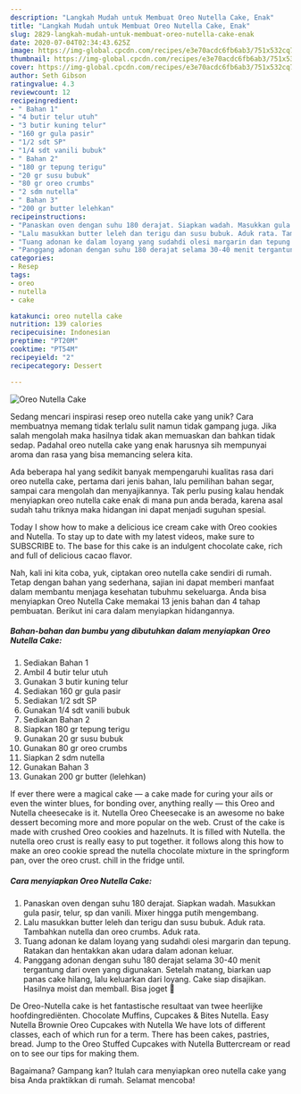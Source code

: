 ```yaml
---
description: "Langkah Mudah untuk Membuat Oreo Nutella Cake, Enak"
title: "Langkah Mudah untuk Membuat Oreo Nutella Cake, Enak"
slug: 2829-langkah-mudah-untuk-membuat-oreo-nutella-cake-enak
date: 2020-07-04T02:34:43.625Z
image: https://img-global.cpcdn.com/recipes/e3e70acdc6fb6ab3/751x532cq70/oreo-nutella-cake-foto-resep-utama.jpg
thumbnail: https://img-global.cpcdn.com/recipes/e3e70acdc6fb6ab3/751x532cq70/oreo-nutella-cake-foto-resep-utama.jpg
cover: https://img-global.cpcdn.com/recipes/e3e70acdc6fb6ab3/751x532cq70/oreo-nutella-cake-foto-resep-utama.jpg
author: Seth Gibson
ratingvalue: 4.3
reviewcount: 12
recipeingredient:
- " Bahan 1"
- "4 butir telur utuh"
- "3 butir kuning telur"
- "160 gr gula pasir"
- "1/2 sdt SP"
- "1/4 sdt vanili bubuk"
- " Bahan 2"
- "180 gr tepung terigu"
- "20 gr susu bubuk"
- "80 gr oreo crumbs"
- "2 sdm nutella"
- " Bahan 3"
- "200 gr butter lelehkan"
recipeinstructions:
- "Panaskan oven dengan suhu 180 derajat. Siapkan wadah. Masukkan gula pasir, telur, sp dan vanili. Mixer hingga putih mengembang."
- "Lalu masukkan butter leleh dan terigu dan susu bubuk. Aduk rata. Tambahkan nutella dan oreo crumbs. Aduk rata."
- "Tuang adonan ke dalam loyang yang sudahdi olesi margarin dan tepung. Ratakan dan hentakkan akan udara dalam adonan keluar."
- "Panggang adonan dengan suhu 180 derajat selama 30-40 menit tergantung dari oven yang digunakan. Setelah matang, biarkan uap panas cake hilang, lalu keluarkan dari loyang. Cake siap disajikan. Hasilnya moist dan memball. Bisa joget 🤭"
categories:
- Resep
tags:
- oreo
- nutella
- cake

katakunci: oreo nutella cake 
nutrition: 139 calories
recipecuisine: Indonesian
preptime: "PT20M"
cooktime: "PT54M"
recipeyield: "2"
recipecategory: Dessert

---
```



![Oreo Nutella Cake](https://img-global.cpcdn.com/recipes/e3e70acdc6fb6ab3/751x532cq70/oreo-nutella-cake-foto-resep-utama.jpg)

Sedang mencari inspirasi resep oreo nutella cake yang unik? Cara membuatnya memang tidak terlalu sulit namun tidak gampang juga. Jika salah mengolah maka hasilnya tidak akan memuaskan dan bahkan tidak sedap. Padahal oreo nutella cake yang enak harusnya sih mempunyai aroma dan rasa yang bisa memancing selera kita.

Ada beberapa hal yang sedikit banyak mempengaruhi kualitas rasa dari oreo nutella cake, pertama dari jenis bahan, lalu pemilihan bahan segar, sampai cara mengolah dan menyajikannya. Tak perlu pusing kalau hendak menyiapkan oreo nutella cake enak di mana pun anda berada, karena asal sudah tahu triknya maka hidangan ini dapat menjadi suguhan spesial.

Today I show how to make a delicious ice cream cake with Oreo cookies and Nutella. To stay up to date with my latest videos, make sure to SUBSCRIBE to. The base for this cake is an indulgent chocolate cake, rich and full of delicious cacao flavor.


Nah, kali ini kita coba, yuk, ciptakan oreo nutella cake sendiri di rumah. Tetap dengan bahan yang sederhana, sajian ini dapat memberi manfaat dalam membantu menjaga kesehatan tubuhmu sekeluarga. Anda bisa menyiapkan Oreo Nutella Cake memakai 13 jenis bahan dan 4 tahap pembuatan. Berikut ini cara dalam menyiapkan hidangannya.

<!--inarticleads1-->

##### Bahan-bahan dan bumbu yang dibutuhkan dalam menyiapkan Oreo Nutella Cake:

1. Sediakan  Bahan 1
1. Ambil 4 butir telur utuh
1. Gunakan 3 butir kuning telur
1. Sediakan 160 gr gula pasir
1. Sediakan 1/2 sdt SP
1. Gunakan 1/4 sdt vanili bubuk
1. Sediakan  Bahan 2
1. Siapkan 180 gr tepung terigu
1. Gunakan 20 gr susu bubuk
1. Gunakan 80 gr oreo crumbs
1. Siapkan 2 sdm nutella
1. Gunakan  Bahan 3
1. Gunakan 200 gr butter (lelehkan)


If ever there were a magical cake — a cake made for curing your ails or even the winter blues, for bonding over, anything really — this Oreo and Nutella cheesecake is it. Nutella Oreo Cheesecake is an awesome no bake dessert becoming more and more popular on the web. Crust of the cake is made with crushed Oreo cookies and hazelnuts. It is filled with Nutella. the nutella oreo crust is really easy to put together. it follows along this how to make an oreo cookie spread the nutella chocolate mixture in the springform pan, over the oreo crust. chill in the fridge until. 

<!--inarticleads2-->

##### Cara menyiapkan Oreo Nutella Cake:

1. Panaskan oven dengan suhu 180 derajat. Siapkan wadah. Masukkan gula pasir, telur, sp dan vanili. Mixer hingga putih mengembang.
1. Lalu masukkan butter leleh dan terigu dan susu bubuk. Aduk rata. Tambahkan nutella dan oreo crumbs. Aduk rata.
1. Tuang adonan ke dalam loyang yang sudahdi olesi margarin dan tepung. Ratakan dan hentakkan akan udara dalam adonan keluar.
1. Panggang adonan dengan suhu 180 derajat selama 30-40 menit tergantung dari oven yang digunakan. Setelah matang, biarkan uap panas cake hilang, lalu keluarkan dari loyang. Cake siap disajikan. Hasilnya moist dan memball. Bisa joget 🤭


De Oreo-Nutella cake is het fantastische resultaat van twee heerlijke hoofdingrediënten. Chocolate Muffins, Cupcakes &amp; Bites Nutella. Easy Nutella Brownie Oreo Cupcakes with Nutella We have lots of different classes, each of which run for a term. There has been cakes, pastries, bread. Jump to the Oreo Stuffed Cupcakes with Nutella Buttercream or read on to see our tips for making them. 

Bagaimana? Gampang kan? Itulah cara menyiapkan oreo nutella cake yang bisa Anda praktikkan di rumah. Selamat mencoba!
